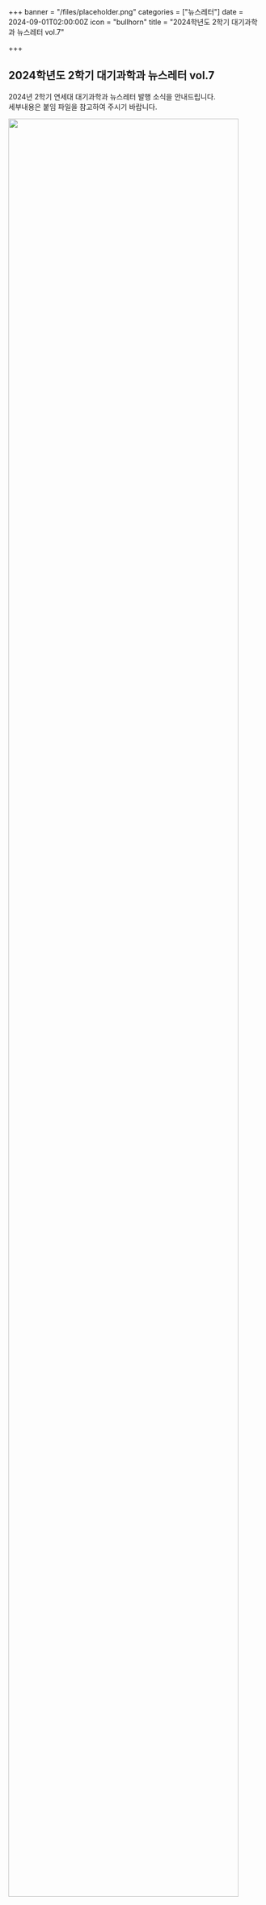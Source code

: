+++
banner = "/files/placeholder.png"
categories = ["뉴스레터"]
date = 2024-09-01T02:00:00Z
icon = "bullhorn"
title = "2024학년도 2학기 대기과학과 뉴스레터 vol.7"

+++
## **2024학년도 2학기 대기과학과 뉴스레터 vol.7**

2024년 2학기 연세대 대기과학과 뉴스레터 발행 소식을 안내드립니다.  
세부내용은 붙임 파일을 참고하여 주시기 바랍니다.

<img src="/files/2024-2-vol7_newsletter.png" width="95%"/>

<br><br>

붙임.[**2024학년도 2학기 대기과학과 뉴스레터 vol7**](/files/2024-2-vol7_newsletter.pdf)